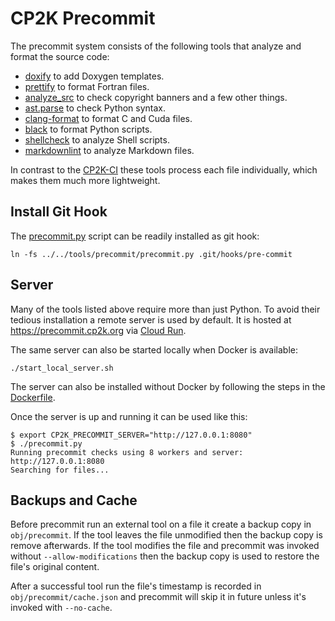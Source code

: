 # CP2K Precommit

The precommit system consists of the following tools that analyze and format the
source code:

- [doxify](../doxify/)
    to add Doxygen templates.
- [prettify](../prettify/)
    to format Fortran files.
- [analyze_src](../conventions/analyze_src.py)
    to check copyright banners and a few other things.
- [ast.parse](https://docs.python.org/3/library/ast.html)
    to check Python syntax.
- [clang-format](https://clang.llvm.org/docs/ClangFormat.html)
    to format C and Cuda files.
- [black](https://github.com/psf/black)
    to format Python scripts.
- [shellcheck](https://github.com/koalaman/shellcheck)
    to analyze Shell scripts.
- [markdownlint](https://github.com/markdownlint/markdownlint)
    to analyze Markdown files.

In contrast to the [CP2K-CI](https://github.com/cp2k/cp2k-ci) these tools
process each file individually, which makes them much more lightweight.

## Install Git Hook

The [precommit.py](./precommit.py) script can be readily installed as git hook:

```
ln -fs ../../tools/precommit/precommit.py .git/hooks/pre-commit
```

## Server

Many of the tools listed above require more than just Python. To avoid their
tedious installation a remote server is used by default. It is hosted at
<https://precommit.cp2k.org> via [Cloud Run](https://cloud.google.com/run).

The same server can also be started locally when Docker is available:

```
./start_local_server.sh
```

The server can also be installed without Docker by following the steps in the
[Dockerfile](./Dockerfile).

Once the server is up and running it can be used like this:

```
$ export CP2K_PRECOMMIT_SERVER="http://127.0.0.1:8080"
$ ./precommit.py
Running precommit checks using 8 workers and server: http://127.0.0.1:8080
Searching for files...
```

## Backups and Cache

Before precommit run an external tool on a file it create a backup copy in
`obj/precommit`. If the tool leaves the file unmodified then the backup copy is
remove afterwards. If the tool modifies the file and precommit was invoked
without `--allow-modifications` then the backup copy is used to restore the
file's original content.

After a successful tool run the file's timestamp is recorded in
`obj/precommit/cache.json` and precommit will skip it in future unless it's
invoked with `--no-cache`.
